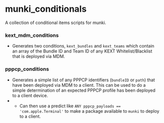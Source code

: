 # munki_conditionals
A collection of conditional items scripts for munki.

### kext_mdm_conditions
- Generates two conditions, `kext_bundles` and `kext_teams` which contain an array of the Bundle ID and Team ID of any KEXT Whitelist/Blacklist that is deployed via MDM.

### pppcp_conditions
- Generates a simple list of any PPPCP identifiers (`bundleID` or `path`) that have been deployed via MDM to a client. This can be used to do a simple determination of an expected PPPCP profile has been deployed to a client device.
- - Can then use a predict like `ANY pppcp_payloads == 'com.apple.Terminal'` to make a package available to `munki` to deploy to a client.
